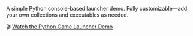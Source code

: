 A simple Python console-based launcher demo. Fully customizable—add your own collections and executables as needed.

🎬 [Watch the Python Game Launcher Demo](https://www.youtube.com/watch?v=8u-ME-q0ECE)
